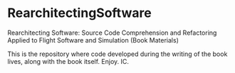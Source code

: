 # RearchitectingSoftware
Rearchitecting Software: Source Code Comprehension and Refactoring Applied to Flight Software and Simulation (Book Materials)

This is the repository where code developed during the writing of the book lives, along with the book itself. Enjoy. IC.
